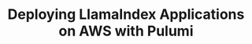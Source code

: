 ---
# Name of the event, <= 60 characters
title: Deploying LlamaIndex Applications on AWS with Pulumi
meta_desc: Dive into a session where we'll deploy an AI application using LlamaIndex on AWS. Discover the seamless integration of IaC in launching AI solutions.
meta_image:

# A featured webinar will display first in the list.
featured: false

# Webinars with unlisted as true will not be shown on the webinar list
unlisted: false

# Gated webinars will have a registration form and the user will need
# to fill out the form before viewing.
gated: true

# The layout of the landing page.
type: webinars

# External webinars will link to an external page instead of a webinar
# landing/registration page. If the webinar is external you will need
# set the 'block_external_search_index' flag to true so Google does not index
# the webinar page created.
external: false
block_external_search_index: false

# The url slug for the webinar landing page. If this is an external
# webinar, use the external URL as the value here.
url_slug: deploying-llamaindex-applications-on-aws-with-pulumi

# Content for the left hand side section of the page.
main:
    # Webinar title.
    title: Deploying LlamaIndex Applications on AWS with Pulumi

    event_type: workshop # workshop | event

    # URL for embedding a URL for ungated webinars.
    youtube_url:

    # Sortable date. The datetime Hugo will use to sort the webinars in date order.
    sortable_date: 2024-05-08T09:00:00.000-07:00

    # Duration of the webinar.
    duration: 90 minutes

    # "virtual" will be shown under "show virtual events only", otherwise shown as City, State (seattle, wa)
    location: virtual

    # Description of the webinar.
    description: |
        In this workshop, you will first be introduced to Pulumi, an infrastructure-as-code platform, where you can use familiar programming languages to provision modern cloud infrastructure. Following that introduction, attendees will see how to use Pulumi to deploy an AI application using LlamaIndex onto AWS, providing a practical use case for how infrastructure as code helps streamline deploying AI applications.

    learn:
        - The basics of Pulumi for infrastructure as code
        - The basics of LlamaIndex
        - How to deploy a LlamaIndex application on AWS using Pulumi

    # The webinar presenters
    presenters:
        - name: Engin Diri
          role: Sr. Community Engineer, Pulumi
          photo: /images/team/engin-diri.jpg
        - name: Laurie Voss
          role: VP of Developer Relations, LlamaIndex

    # case-sensitive
    tags:
        level: Beginner # Beginner, Intermediate, Advanced
        topics: ["AI"]
        languages: []
        clouds: ["AWS"]

# The right hand side form section.
form:
    # HubSpot form id.
    hubspot_form_id: 7d8a05ce-6a0e-4c3c-b8e2-c58f6b22fc85
    salesforce_campaign_id: 701PQ000009SGMPYA4
---